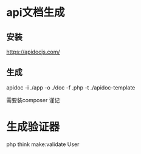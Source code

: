 # api文档生成
## 安装
 https://apidocjs.com/
## 生成
apidoc -i ./app -o ./doc -f .php -t ./apidoc-template


需要装composer 谨记

# 生成验证器
php think make:validate User